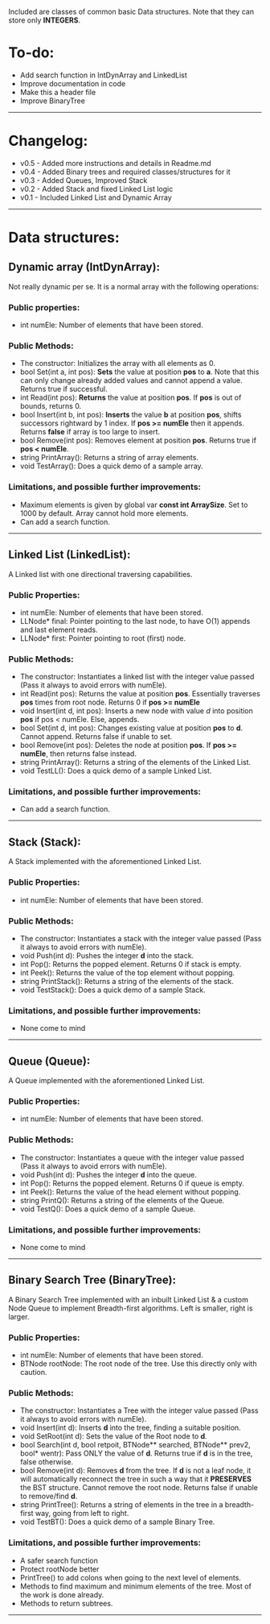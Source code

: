Included are classes of common basic Data structures. Note that they can store only **INTEGERS**. <br>

# To-do: <br>
- Add search function in IntDynArray and LinkedList <br>
- Improve documentation in code <br>
- Make this a header file <br>
- Improve BinaryTree

***

# Changelog: <br>
- v0.5 - Added more instructions and details in Readme.md <br>
- v0.4 - Added Binary trees and required classes/structures for it <br>
- v0.3 - Added Queues, Improved Stack <br>
- v0.2 - Added Stack and fixed Linked List logic <br>
- v0.1 - Included Linked List and Dynamic Array <br>

***

# Data structures: <br>
## Dynamic array (IntDynArray): <br> 
Not really dynamic per se. It is a normal array with the following operations:

### Public properties: <br>
- int numEle: Number of elements that have been stored.

### Public Methods: <br>
- The constructor: Initializes the array with all elements as 0. <br>
- bool Set(int a, int pos): **Sets** the value at position **pos** to **a**. Note that this can only change already added values and cannot append a value. Returns true if successful. <br>
- int Read(int pos): **Returns** the value at position **pos**. If **pos** is out of bounds, returns 0. <br>
- bool Insert(int b, int pos): **Inserts** the value **b** at position **pos**, shifts successors rightward by 1 index. If **pos >= numEle** then it appends. Returns **false** if array is too large to insert. <br>
- bool Remove(int pos): Removes element at position **pos**. Returns true if **pos < numEle**. <br>
- string PrintArray(): Returns a string of array elements. <br>
- void TestArray(): Does a quick demo of a sample array.

### Limitations, and possible further improvements: <br>
- Maximum elements is given by global var **const int ArraySize**. Set to 1000 by default. Array cannot hold more elements. <br>
- Can add a search function. <br>

***

## Linked List (LinkedList): <br>
A Linked list with one directional traversing capabilities.

### Public Properties: <br>
- int numEle: Number of elements that have been stored. <br>
- LLNode* final: Pointer pointing to the last node, to have O(1) appends and last element reads. <br>
- LLNode* first: Pointer pointing to root (first) node.

### Public Methods: <br>
- The constructor: Instantiates a linked list with the integer value passed (Pass it always to avoid errors with numEle). <br>
- int Read(int pos): Returns the value at position **pos**. Essentially traverses **pos** times from root node. Returns 0 if **pos >= numEle** <br>
- void Insert(int d, int pos): Inserts a new node with value *d* into position **pos** if pos < numEle. Else, appends. <br>
- bool Set(int d, int pos): Changes existing value at position **pos** to **d**. Cannot append. Returns false if unable to set. <br>
- bool Remove(int pos): Deletes the node at position **pos**. If **pos >= numEle**, then returns false instead. <br>
- string PrintArray(): Returns a string of the elements of the Linked List. <br>
- void TestLL(): Does a quick demo of a sample Linked List.

### Limitations, and possible further improvements: <br>
- Can add a search function.

***

## Stack (Stack): <br>
A Stack implemented with the aforementioned Linked List.

### Public Properties: <br>
- int numEle: Number of elements that have been stored.

### Public Methods: <br>
- The constructor: Instantiates a stack with the integer value passed (Pass it always to avoid errors with numEle). <br>
- void Push(int d): Pushes the integer **d** into the stack. <br>
- int Pop(): Returns the popped element. Returns 0 if stack is empty. <br>
- int Peek(): Returns the value of the top element without popping. <br>
- string PrintStack(): Returns a string of the elements of the stack. <br>
- void TestStack(): Does a quick demo of a sample Stack.

### Limitations, and possible further improvements: <br>
- None come to mind

***

## Queue (Queue): <br>
A Queue implemented with the aforementioned Linked List.

### Public Properties: <br>
- int numEle: Number of elements that have been stored.

### Public Methods: <br>
- The constructor: Instantiates a queue with the integer value passed (Pass it always to avoid errors with numEle). <br>
- void Push(int d): Pushes the integer **d** into the queue. <br>
- int Pop(): Returns the popped element. Returns 0 if queue is empty. <br>
- int Peek(): Returns the value of the head element without popping. <br>
- string PrintQ(): Returns a string of the elements of the Queue. <br>
- void TestQ(): Does a quick demo of a sample Queue.

### Limitations, and possible further improvements: <br>
- None come to mind

***

## Binary Search Tree (BinaryTree): <br>
A Binary Search Tree implemented with an inbuilt Linked List & a custom Node Queue to implement Breadth-first algorithms. Left is smaller, right is larger.

### Public Properties: <br>
- int numEle: Number of elements that have been stored. <br>
- BTNode rootNode: The root node of the tree. Use this directly only with caution.

### Public Methods: <br>
- The constructor: Instantiates a Tree with the integer value passed (Pass it always to avoid errors with numEle). <br>
- void Insert(int d): Inserts **d** into the tree, finding a suitable position. <br>
- void SetRoot(int d): Sets the value of the Root node to **d**. <br>
- bool Search(int d, bool retpoit, BTNode** searched, BTNode** prev2, bool* wentr): Pass ONLY the value of **d**. Returns true if **d** is in the tree, false otherwise. <br>
- bool Remove(int d): Removes **d** from the tree. If **d** is not a leaf node, it will automatically reconnect the tree in such a way that it **PRESERVES** the BST structure. Cannot remove the root node. Returns false if unable to remove/find **d**. <br>
- string PrintTree(): Returns a string of elements in the tree in a breadth-first way, going from left to right. <br>
- void TestBT(): Does a quick demo of a sample Binary Tree.

### Limitations, and possible further improvements: <br>
- A safer search function <br>
- Protect rootNode better <br>
- PrintTree() to add colons when going to the next level of elements. <br>
- Methods to find maximum and minimum elements of the tree. Most of the work is done already. <br>
- Methods to return subtrees.

***
